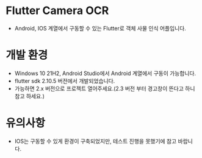 # Flutter Camera OCR

* Android, IOS 계열에서 구동할 수 있는 Flutter로 객체 사물 인식 어플입니다. 

# 개발 환경

* Windows 10 21H2, Android Studio에서 Android 계열에서 구동이 가능합니다.
* flutter sdk 2.10.5 버전에서 개발되었습니다.
* 가능하면 2.x 버전으로 프로젝트 열어주세요.(2.3 버전 부터 경고창이 뜬다고 하니 참고 하세요.)

# 유의사항

* IOS는 구동할 수 있게 환경이 구축되었지만, 테스트 진행을 못했기에 참고 바랍니다.